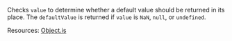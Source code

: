 Checks <code>value</code> to determine whether a default value should be returned in its place. The <code>defaultValue</code> is returned if <code>value</code> is <code>NaN</code>, <code>null</code>, or <code>undefined</code>.

Resources: [Object.is](https://developer.mozilla.org/docs/Web/JavaScript/Reference/Global_Objects/Object/is)
